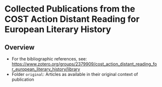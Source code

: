 # Collected Publications from the COST Action Distant Reading for European Literary History

## Overview 

* For the bibliographic references, see: https://www.zotero.org/groups/2379909/cost_action_distant_reading_for_european_literary_history/library 
* Folder `original`: Articles as available in their original context of publication

